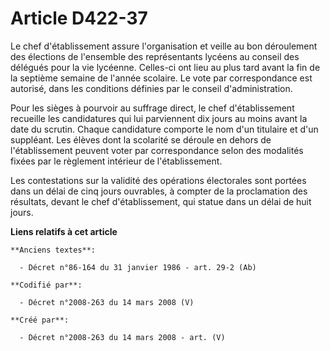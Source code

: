 # Article D422-37

Le chef d'établissement assure l'organisation et veille au bon déroulement des élections de l'ensemble des représentants
lycéens au conseil des délégués pour la vie lycéenne. Celles-ci ont lieu au plus tard avant la fin de la septième semaine de
l'année scolaire. Le vote par correspondance est autorisé, dans les conditions définies par le conseil d'administration.

Pour les sièges à pourvoir au suffrage direct, le chef d'établissement recueille les candidatures qui lui parviennent dix
jours au moins avant la date du scrutin. Chaque candidature comporte le nom d'un titulaire et d'un suppléant. Les élèves dont
la scolarité se déroule en dehors de l'établissement peuvent voter par correspondance selon des modalités fixées par le
règlement intérieur de l'établissement.

Les contestations sur la validité des opérations électorales sont portées dans un délai de cinq jours ouvrables, à compter de
la proclamation des résultats, devant le chef d'établissement, qui statue dans un délai de huit jours.

**Liens relatifs à cet article**

	**Anciens textes**:

	  - Décret n°86-164 du 31 janvier 1986 - art. 29-2 (Ab)

	**Codifié par**:

	  - Décret n°2008-263 du 14 mars 2008 (V)

	**Créé par**:

	  - Décret n°2008-263 du 14 mars 2008 - art. (V)
